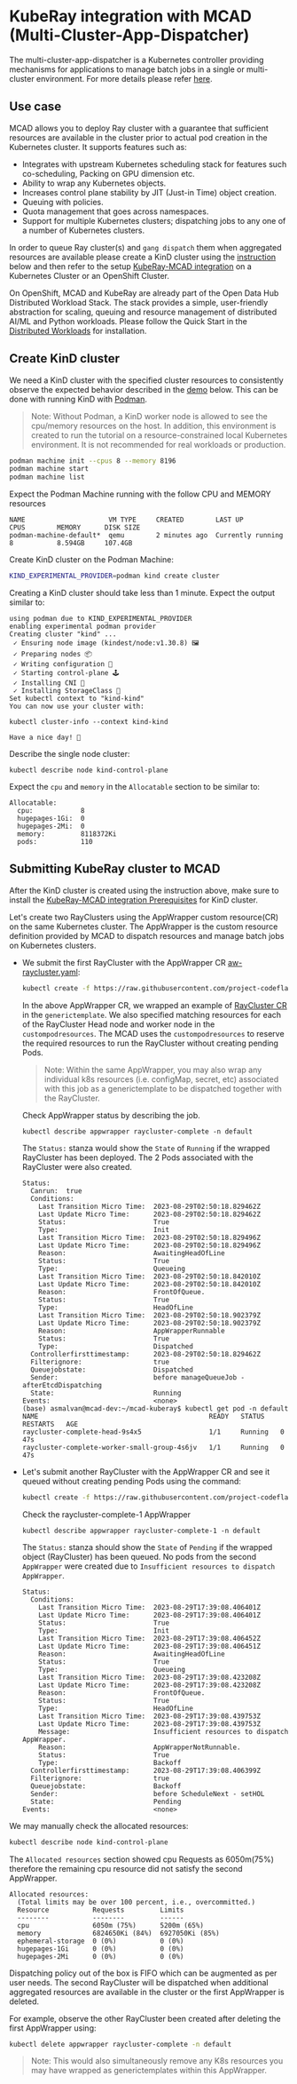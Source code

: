 <!-- markdownlint-disable MD013 -->
# KubeRay integration with MCAD (Multi-Cluster-App-Dispatcher)

The multi-cluster-app-dispatcher is a Kubernetes controller providing mechanisms for applications to manage batch jobs in a single or multi-cluster environment. For more details please refer [here](https://github.com/project-codeflare/multi-cluster-app-dispatcher).

## Use case

MCAD allows you to deploy Ray cluster with a guarantee that sufficient resources are available in the cluster prior to actual pod creation in the Kubernetes cluster. It supports features such as:

- Integrates with upstream Kubernetes scheduling stack for features such co-scheduling, Packing on GPU dimension etc.
- Ability to wrap any Kubernetes objects.
- Increases control plane stability by JIT (Just-in Time) object creation.
- Queuing with policies.
- Quota management that goes across namespaces.
- Support for multiple Kubernetes clusters; dispatching jobs to any one of a number of Kubernetes clusters.

In order to queue Ray cluster(s) and `gang dispatch` them when aggregated resources are available please create a KinD cluster using the [instruction](#create-kind-cluster) below and then refer to the setup [KubeRay-MCAD integration](https://github.com/project-codeflare/multi-cluster-app-dispatcher/blob/main/doc/usage/examples/kuberay/kuberay-mcad.md) on a Kubernetes Cluster or an OpenShift Cluster.

On OpenShift, MCAD and KubeRay are already part of the Open Data Hub Distributed Workload Stack. The stack provides a simple, user-friendly abstraction for scaling, queuing and resource management of distributed AI/ML and Python workloads. Please follow the Quick Start in the [Distributed Workloads](https://github.com/opendatahub-io/distributed-workloads) for installation.

## Create KinD cluster

 We need a KinD cluster with the specified cluster resources to consistently observe the expected behavior described in the [demo](#submitting-kuberay-cluster-to-mcad) below. This can be done with running KinD with [Podman](https://podman.io/docs/installation).

> Note: Without Podman, a KinD worker node is allowed to see the cpu/memory resources on the host. In addition, this environment is created to run the tutorial on a resource-constrained local Kubernetes environment. It is not recommended for real workloads or production.

```bash
podman machine init --cpus 8 --memory 8196
podman machine start
podman machine list
```

Expect the Podman Machine running with the follow CPU and MEMORY resources

```text
NAME                     VM TYPE     CREATED        LAST UP            CPUS        MEMORY      DISK SIZE
podman-machine-default*  qemu        2 minutes ago  Currently running  8           8.594GB     107.4GB
```

Create KinD cluster on the Podman Machine:

```bash
KIND_EXPERIMENTAL_PROVIDER=podman kind create cluster
```

Creating a KinD cluster should take less than 1 minute. Expect the output similar to:

```console
using podman due to KIND_EXPERIMENTAL_PROVIDER
enabling experimental podman provider
Creating cluster "kind" ...
 ✓ Ensuring node image (kindest/node:v1.30.8) 🖼
 ✓ Preparing nodes 📦
 ✓ Writing configuration 📜
 ✓ Starting control-plane 🕹️
 ✓ Installing CNI 🔌
 ✓ Installing StorageClass 💾
Set kubectl context to "kind-kind"
You can now use your cluster with:

kubectl cluster-info --context kind-kind

Have a nice day! 👋
```

Describe the single node cluster:

```console
kubectl describe node kind-control-plane
```

Expect the `cpu` and `memory` in the `Allocatable` section to be similar to:

```text
Allocatable:
  cpu:            8
  hugepages-1Gi:  0
  hugepages-2Mi:  0
  memory:         8118372Ki
  pods:           110
```

## Submitting KubeRay cluster to MCAD

After the KinD cluster is created using the instruction above, make sure to install the [KubeRay-MCAD integration Prerequisites](https://github.com/project-codeflare/multi-cluster-app-dispatcher/blob/main/doc/usage/examples/kuberay/kuberay-mcad.md#prerequisites) for KinD cluster.

Let's create two RayClusters using the AppWrapper custom resource(CR) on the same Kubernetes cluster. The AppWrapper is the custom resource definition provided by MCAD to dispatch resources and manage batch jobs on Kubernetes clusters.

- We submit the first RayCluster with the AppWrapper CR [aw-raycluster.yaml](https://github.com/project-codeflare/multi-cluster-app-dispatcher/blob/main/doc/usage/examples/kuberay/config/aw-raycluster.yaml):

  ```bash
  kubectl create -f https://raw.githubusercontent.com/project-codeflare/multi-cluster-app-dispatcher/main/doc/usage/examples/kuberay/config/aw-raycluster.yaml
  ```

  In the above AppWrapper CR, we wrapped an example of [RayCluster CR](https://github.com/ray-project/kuberay/blob/master/ray-operator/config/samples/ray-cluster.complete.yaml) in the `generictemplate`. We also specified matching resources for each of the RayCluster Head node and worker node in the `custompodresources`. The MCAD uses the `custompodresources` to reserve the required resources to run the RayCluster without creating pending Pods.

  > Note: Within the same AppWrapper, you may also wrap any individual k8s resources (i.e. configMap, secret, etc) associated with this job as a generictemplate to be dispatched together with the RayCluster.

  Check AppWrapper status by describing the job.

  ```console
  kubectl describe appwrapper raycluster-complete -n default
  ```

  The `Status:` stanza would show the `State` of `Running` if the wrapped RayCluster has been deployed. The 2 Pods associated with the RayCluster were also created.

  ```text
  Status:
    Canrun:  true
    Conditions:
      Last Transition Micro Time:  2023-08-29T02:50:18.829462Z
      Last Update Micro Time:      2023-08-29T02:50:18.829462Z
      Status:                      True
      Type:                        Init
      Last Transition Micro Time:  2023-08-29T02:50:18.829496Z
      Last Update Micro Time:      2023-08-29T02:50:18.829496Z
      Reason:                      AwaitingHeadOfLine
      Status:                      True
      Type:                        Queueing
      Last Transition Micro Time:  2023-08-29T02:50:18.842010Z
      Last Update Micro Time:      2023-08-29T02:50:18.842010Z
      Reason:                      FrontOfQueue.
      Status:                      True
      Type:                        HeadOfLine
      Last Transition Micro Time:  2023-08-29T02:50:18.902379Z
      Last Update Micro Time:      2023-08-29T02:50:18.902379Z
      Reason:                      AppWrapperRunnable
      Status:                      True
      Type:                        Dispatched
    Controllerfirsttimestamp:      2023-08-29T02:50:18.829462Z
    Filterignore:                  true
    Queuejobstate:                 Dispatched
    Sender:                        before manageQueueJob - afterEtcdDispatching
    State:                         Running
  Events:                          <none>
  (base) asmalvan@mcad-dev:~/mcad-kuberay$ kubectl get pod -n default
  NAME                                           READY   STATUS    RESTARTS   AGE
  raycluster-complete-head-9s4x5                 1/1     Running   0          47s
  raycluster-complete-worker-small-group-4s6jv   1/1     Running   0          47s
  ```

- Let's submit another RayCluster with the AppWrapper CR and see it queued without creating pending Pods using the command:

  ```bash
  kubectl create -f https://raw.githubusercontent.com/project-codeflare/multi-cluster-app-dispatcher/main/doc/usage/examples/kuberay/config/aw-raycluster-1.yaml
  ```

  Check the raycluster-complete-1 AppWrapper

  ```console
  kubectl describe appwrapper raycluster-complete-1 -n default
  ```

  The `Status:` stanza should show the `State` of `Pending` if the wrapped object (RayCluster) has been queued. No pods from the second `AppWrapper` were created due to `Insufficient resources to dispatch AppWrapper`.

  ```text
  Status:
    Conditions:
      Last Transition Micro Time:  2023-08-29T17:39:08.406401Z
      Last Update Micro Time:      2023-08-29T17:39:08.406401Z
      Status:                      True
      Type:                        Init
      Last Transition Micro Time:  2023-08-29T17:39:08.406452Z
      Last Update Micro Time:      2023-08-29T17:39:08.406451Z
      Reason:                      AwaitingHeadOfLine
      Status:                      True
      Type:                        Queueing
      Last Transition Micro Time:  2023-08-29T17:39:08.423208Z
      Last Update Micro Time:      2023-08-29T17:39:08.423208Z
      Reason:                      FrontOfQueue.
      Status:                      True
      Type:                        HeadOfLine
      Last Transition Micro Time:  2023-08-29T17:39:08.439753Z
      Last Update Micro Time:      2023-08-29T17:39:08.439753Z
      Message:                     Insufficient resources to dispatch AppWrapper.
      Reason:                      AppWrapperNotRunnable.
      Status:                      True
      Type:                        Backoff
    Controllerfirsttimestamp:      2023-08-29T17:39:08.406399Z
    Filterignore:                  true
    Queuejobstate:                 Backoff
    Sender:                        before ScheduleNext - setHOL
    State:                         Pending
  Events:                          <none>
  ```

We may manually check the allocated resources:

```bash
kubectl describe node kind-control-plane
```

The `Allocated resources` section showed cpu Requests as 6050m(75%) therefore the remaining cpu resource did not satisfy the second AppWrapper.

```text
Allocated resources:
  (Total limits may be over 100 percent, i.e., overcommitted.)
  Resource           Requests         Limits
  --------           --------         ------
  cpu                6050m (75%)      5200m (65%)
  memory             6824650Ki (84%)  6927050Ki (85%)
  ephemeral-storage  0 (0%)           0 (0%)
  hugepages-1Gi      0 (0%)           0 (0%)
  hugepages-2Mi      0 (0%)           0 (0%)
```

Dispatching policy out of the box is FIFO which can be augmented as per user needs. The second RayCluster will be dispatched when additional aggregated resources are available in the cluster or the first AppWrapper is deleted.

For example, observe the other RayCluster been created after deleting the first AppWrapper using:

```bash
kubectl delete appwrapper raycluster-complete -n default
```

> Note: This would also simultaneously remove any K8s resources you may have wrapped as generictemplates within this AppWrapper.
